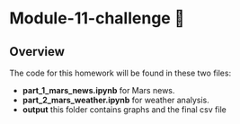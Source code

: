 # Module-11-challenge 🌌
## **Overview**
The code for this homework will be found in these two files:
- **part_1_mars_news.ipynb** for Mars news.
- **part_2_mars_weather.ipynb** for weather analysis.
- **output** this folder contains graphs and the final csv file
